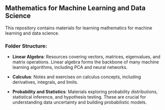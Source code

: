 ## Mathematics for Machine Learning and Data Science

This repository contains materials for learning mathematics for machine learning and data science.

### Folder Structure:
- **Linear Algebra**: Resources covering vectors, matrices, eigenvalues, and matrix operations. Linear algebra forms the backbone of many machine learning algorithms, including PCA and neural networks.
  
- **Calculus**: Notes and exercises on calculus concepts, including derivatives, integrals, and limits.

- **Probability and Statistics**: Materials exploring probability distributions, statistical inference, and hypothesis testing. These are crucial for understanding data uncertainty and building probabilistic models.

